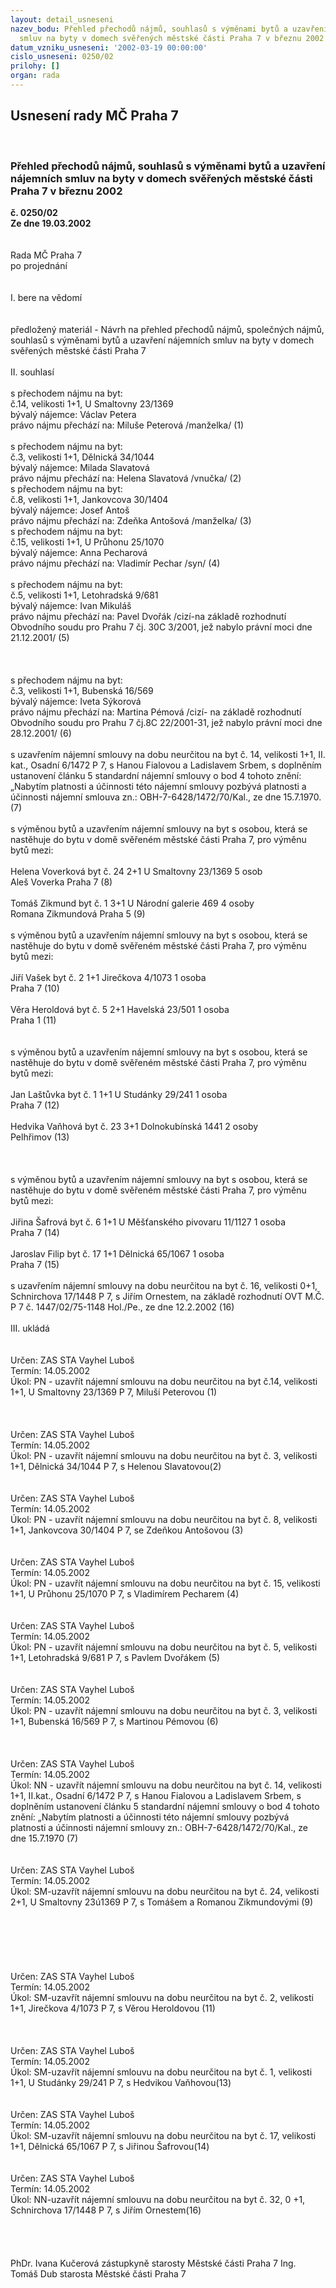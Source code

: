 ```yaml
---
layout: detail_usneseni
nazev_bodu: Přehled přechodů nájmů, souhlasů s výměnami bytů a uzavření nájemních
  smluv na byty v domech svěřených městské části Praha 7 v březnu 2002
datum_vzniku_usneseni: '2002-03-19 00:00:00'
cislo_usneseni: 0250/02
prilohy: []
organ: rada
---
```

<div id="ucUsn_pList" class="usn">
	<span><h2>Usnesení rady MČ Praha 7 </h2>
<br></span><div class="standBody">
<span><h3>Přehled přechodů nájmů, souhlasů s výměnami bytů a uzavření nájemních smluv na byty v domech svěřených městské části Praha 7 v březnu 2002</h3></span><div class="center">
		<strong>č. 0250/02</strong><br>
	</div>
<div class="center">
		<strong>Ze dne 19.03.2002</strong><br><br>
	</div>
<br>Rada MČ Praha 7<br>po projednání<br><br><br>I.	bere na vědomí<br><br> <br>předložený materiál - Návrh na přehled přechodů nájmů, společných nájmů, souhlasů s výměnami bytů a uzavření nájemních smluv na byty v domech svěřených městské části Praha 7<br><br>II.	souhlasí <br><br>s přechodem nájmu na byt:<br>č.14, velikosti 1+1, U Smaltovny 23/1369<br>bývalý nájemce: Václav Petera<br>právo nájmu přechází na: Miluše Peterová /manželka/                                        			(1)<br><br>s přechodem nájmu na byt:<br>č.3, velikosti 1+1, Dělnická 34/1044<br>bývalý nájemce: Milada Slavatová<br>právo nájmu přechází na: Helena Slavatová  /vnučka/						(2)           			     										      <br>s přechodem nájmu na byt:<br>č.8, velikosti 1+1, Jankovcova 30/1404<br>bývalý nájemce: Josef Antoš<br>právo nájmu přechází na: Zdeňka Antošová /manželka/			                  		(3)											<br>s přechodem nájmu na byt:<br>č.15, velikosti 1+1, U Průhonu 25/1070<br>bývalý nájemce: Anna Pecharová<br>právo nájmu přechází na: Vladimír Pechar /syn/ 	                 			                      (4)                <br><br>s přechodem nájmu na byt:<br>č.5, velikosti 1+1, Letohradská 9/681<br>bývalý nájemce: Ivan Mikuláš<br>právo nájmu přechází na: Pavel Dvořák /cizí-na základě rozhodnutí Obvodního soudu pro Prahu 7 čj.      					     30C 3/2001, jež nabylo právní moci dne 21.12.2001/      (5)<br><br><br><br>s přechodem nájmu na byt:<br>č.3, velikosti 1+1, Bubenská 16/569<br>bývalý nájemce: Iveta Sýkorová<br>právo nájmu přechází na: Martina Pémová /cizí- na základě rozhodnutí Obvodního soudu pro Prahu 7 					  čj.8C 22/2001-31, jež nabylo právní moci dne 28.12.2001/   (6)<br>                                     		      								       <br>s uzavřením nájemní smlouvy na dobu neurčitou na byt č. 14, velikosti 1+1, II. kat., Osadní 6/1472 P 7, s Hanou Fialovou a Ladislavem Srbem, s doplněním ustanovení článku 5 standardní nájemní smlouvy o bod 4 tohoto znění: „Nabytím platnosti a účinnosti této nájemní smlouvy pozbývá platnosti a účinnosti nájemní smlouva zn.: OBH-7-6428/1472/70/Kal., ze dne 15.7.1970.				   (7) <br><br>s výměnou bytů a uzavřením nájemní smlouvy na byt s osobou, která se nastěhuje do bytu v domě svěřeném městské části Praha 7, pro výměnu bytů mezi:<br><br>Helena Voverková		byt č. 24	2+1	U Smaltovny 23/1369			5 osob<br>Aleš Voverka						Praha 7				(8)<br>												<br>Tomáš Zikmund		byt č. 1	3+1	U Národní galerie 469		4 osoby<br>Romana Zikmundová					Praha 5				(9)<br>										<br>s výměnou bytů a uzavřením nájemní smlouvy na byt s osobou, která se nastěhuje do bytu v domě svěřeném městské části Praha 7, pro výměnu bytů mezi:<br><br>Jiří Vašek				byt č. 2	1+1	Jirečkova 4/1073			1 osoba<br>            							Praha 7				(10)<br>												<br>Věra Heroldová		byt č. 5	2+1	Havelská 23/501			1 osoba<br>                 							Praha 1				(11)<br><br><br>s výměnou bytů a uzavřením nájemní smlouvy na byt s osobou, která se nastěhuje do bytu v domě svěřeném městské části Praha 7, pro výměnu bytů mezi:<br><br>Jan Laštůvka			byt č. 1	1+1	U Studánky 29/241			1 osoba<br>							Praha 7				(12)<br>												<br>Hedvika Vaňhová		byt č. 23	3+1	Dolnokubínská 1441			2 osoby<br>                 							Pelhřimov				(13)<br><br><br><br>s výměnou bytů a uzavřením nájemní smlouvy na byt s osobou, která se nastěhuje do bytu v domě svěřeném městské části Praha 7, pro výměnu bytů mezi:<br><br>Jiřina Šafrová              	byt č. 6	1+1	U Měšťanského pivovaru 11/1127	1 osoba<br>							Praha 7				(14)<br>												<br>Jaroslav Filip			byt č. 17	1+1	Dělnická 65/1067			1 osoba<br>                 							Praha 7				(15)<br>	<br>s uzavřením nájemní smlouvy na dobu neurčitou na byt č. 16, velikosti 0+1, Schnirchova 17/1448 P 7, s Jiřím Ornestem, na základě rozhodnutí OVT M.Č. P 7 č. 1447/02/75-1148 Hol./Pe., ze dne 12.2.2002 (16)<br><br>III.	ukládá <br><br> <br>Určen:	ZAS STA Vayhel Luboš<br>Termín: 14.05.2002<br>Úkol:	PN - uzavřít  nájemní smlouvu na dobu neurčitou na byt č.14, velikosti 1+1, U Smaltovny 23/1369 P 7, Miluší Peterovou (1)<br> <br><br> <br>Určen:	ZAS STA Vayhel Luboš<br>Termín: 14.05.2002<br>Úkol:	PN - uzavřít nájemní smlouvu na dobu neurčitou na byt č. 3, velikosti 1+1, Dělnická 34/1044 P 7, s Helenou Slavatovou(2)<br> <br> <br>Určen:	ZAS STA Vayhel Luboš<br>Termín: 14.05.2002<br>Úkol:	PN - uzavřít nájemní smlouvu na dobu neurčitou na byt č. 8, velikosti 1+1, Jankovcova 30/1404 P 7, se Zdeňkou Antošovou (3)<br> <br> <br>Určen:	ZAS STA Vayhel Luboš<br>Termín: 14.05.2002<br>Úkol:	PN - uzavřít nájemní smlouvu na dobu neurčitou na byt č. 15, velikosti 1+1, U Průhonu 25/1070 P 7, s Vladimírem Pecharem (4)<br> <br> <br>Určen:	ZAS STA Vayhel Luboš<br>Termín: 14.05.2002<br>Úkol:	PN - uzavřít nájemní smlouvu na dobu neurčitou na byt č. 5, velikosti 1+1, Letohradská 9/681 P 7, s Pavlem Dvořákem (5)<br> <br> <br>Určen:	ZAS STA Vayhel Luboš<br>Termín: 14.05.2002<br>Úkol:	PN - uzavřít nájemní smlouvu na dobu neurčitou na byt č. 3, velikosti 1+1, Bubenská 16/569 P 7, s Martinou Pémovou (6)<br> <br><br> <br>Určen:	ZAS STA Vayhel Luboš<br>Termín: 14.05.2002<br>Úkol:	NN - uzavřít nájemní smlouvu na dobu neurčitou na byt č. 14, velikosti 1+1, II.kat., Osadní 6/1472 P 7, s Hanou Fialovou a Ladislavem Srbem, s doplněním ustanovení článku 5 standardní nájemní smlouvy o bod 4 tohoto znění: „Nabytím platnosti a účinnosti této nájemní smlouvy pozbývá platnosti a účinnosti nájemní smlouvy zn.: OBH-7-6428/1472/70/Kal., ze dne 15.7.1970 (7)<br> <br> <br>Určen:	ZAS STA Vayhel Luboš<br>Termín: 14.05.2002<br>Úkol:	SM-uzavřít nájemní smlouvu na dobu neurčitou na byt č. 24, velikosti 2+1, U Smaltovny 23ú1369 P 7, s Tomášem a Romanou Zikmundovými (9)<br> <br><br><br><br><br> <br>Určen:	ZAS STA Vayhel Luboš<br>Termín: 14.05.2002<br>Úkol:	SM-uzavřít nájemní smlouvu na dobu neurčitou na byt č. 2, velikosti 1+1, Jirečkova 4/1073 P 7, s Věrou Heroldovou (11)<br> <br> <br> <br>Určen:	ZAS STA Vayhel Luboš<br>Termín: 14.05.2002<br>Úkol:	SM-uzavřít nájemní smlouvu na dobu neurčitou na byt č. 1, velikosti 1+1, U Studánky 29/241 P 7, s Hedvikou Vaňhovou(13)<br> <br> <br>Určen:	ZAS STA Vayhel Luboš<br>Termín: 14.05.2002<br>Úkol:	SM-uzavřít nájemní smlouvu na dobu neurčitou na byt č. 17, velikosti 1+1, Dělnická 65/1067 P 7, s Jiřinou Šafrovou(14)<br> <br> <br>Určen:	ZAS STA Vayhel Luboš<br>Termín: 14.05.2002<br>Úkol:	NN-uzavřít nájemní smlouvu na dobu neurčitou na byt č. 32, 0 +1, Schnirchova 17/1448 P 7, s Jiřím Ornestem(16)<br> <br><br> <br>	<br>PhDr. Ivana Kučerová zástupkyně starosty Městské části Praha 7	Ing. Tomáš Dub starosta Městské části Praha 7<br>	<br><br>
</div>
</div>